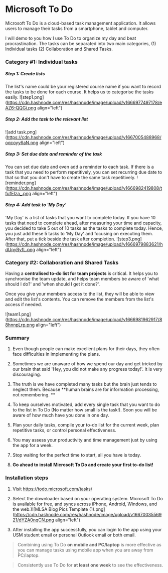 # Microsoft To Do

Microsoft To Do is a cloud-based task management application. It allows users to manage their tasks from a smartphone, tablet and computer. 

I will demo to you how I use To Do to organize my day and beat procrastination. The tasks can be separated into two main categories, (1) Individual tasks (2) Collaboration and Shared Tasks.


### Category #1: Individual tasks
##### Step 1: Create lists
The list's name could be your registered course name if you want to record the tasks to be done for each course. It helps us to categorise the tasks easily.
![step1.png](https://cdn.hashnode.com/res/hashnode/image/upload/v1666977497178/eAZ6-QQGi.png align="left")
##### Step 2: Add the task to the relevant list
![add task.png](https://cdn.hashnode.com/res/hashnode/image/upload/v1667005488968/oqcoyy6aN.png align="left")
##### Step 3: Set due date and reminder of the task
You can set due date and even add a reminder to each task. If there is a task that you need to perform repetitively, you can set recurring due date to that so that you don't have to create the same task repetitively.
![reminder.png](https://cdn.hashnode.com/res/hashnode/image/upload/v1666982419808/tfufEIza_.png align="left")
##### Step 4: Add task to 'My Day'
'My Day' is a list of tasks that you want to complete today. If you have 10 tasks that need to complete ahead, after measuring your time and capacity, you decided to take 5 out of 10 tasks as the tasks to complete today. Hence, you just add these 5 tasks to 'My Day' and focusing on executing them. After that, put a tick beside the task after completion. 
![step3.png](https://cdn.hashnode.com/res/hashnode/image/upload/v1666979883621/hdUpyRyfL.png align="left")


### Category #2: Collaboration and Shared Tasks

Having a **centralised to-do list for team projects** is critical. It helps you to synchronise the team update, and helps team members be aware of 'what should I do?' and 'when should I get it done?'. 

Once you give your members access to the list, they will be able to view and edit the list's contents.
You can remove the members from the list's access if needed. 

![team1.png](https://cdn.hashnode.com/res/hashnode/image/upload/v1666981962917/88hnnpLrp.png align="left")

###  Summary

1. Even though people can make excellent plans for their days, they often face difficulties in implementing the plans.

2. Sometimes we are unaware of how we spend our day and get tricked by our brain that said 'Hey, you did not make any progress today!'. It is very discouraging.

3. The truth is we have completed many tasks but the brain just tends to neglect them. Because **human brains are for information processing, not remembering.
**
4. To keep ourselves motivated, add every single task that you want to do to the list in To Do (No matter how small is the task!). Soon you will be aware of how much have you done in one day.

5. Plan your daily tasks, compile your to-do list for the current week, plan repetitive tasks, or control personal effectiveness.

6. You may assess your productivity and time management just by using the app for a week.

7. Stop waiting for the perfect time to start, all you have is today.

8. **Go ahead to install Microsoft To Do and create your first to-do list!**


### Installation steps
1. Visit https://todo.microsoft.com/tasks/

2. Select the downloader based on your operating system. Microsoft To Do is available for free, and syncs across iPhone, Android, Windows, and the web.)![MLSA Blog Pics Template (1).png](https://cdn.hashnode.com/res/hashnode/image/upload/v1667003556921/dYZA0nqCN.png align="left")

3. After installing the app successfully, you can login to the app using your USM student email or personal Outlook email or both email.

> Combining using To Do **on mobile and PC/laptop** is more effective as you can manage tasks using mobile app when you are away from PC/laptop.


> Consistently use To Do for **at least one week** to see the effectiveness.
